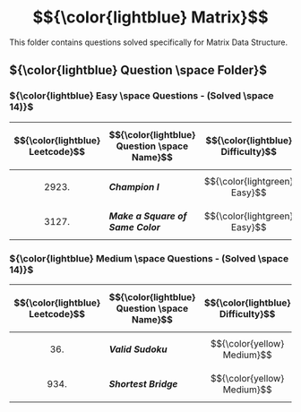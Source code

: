 # $${\color{lightblue} Matrix}$$

This folder contains questions solved specifically for Matrix Data Structure.

## ${\color{lightblue} Question \space Folder}$

### ${\color{lightblue} Easy \space Questions - (Solved \space 14)}$

| $${\color{lightblue} Leetcode}$$ | $${\color{lightblue} Question \space Name}$$ | $${\color{lightblue} Difficulty}$$ | $${\color{lightblue} Links}$$ | $${\color{lightblue} Hints}$$ | $${\color{lightblue} Matrix \space Concepts}$$ | $${\color{lightblue} Companies}$$ |
|-|-|-|-|-|-|-|
| $${2923.}$$ | ***Champion I*** | $${\color{lightgreen} Easy}$$ | [Problem2923](https://leetcode.com/problems/find-champion-i/description/) | [Hints](https://leetcode.com/problems/find-champion-i/solutions/5224300/find-champion-i-simplified-java/) | ***Order, Frequency Map*** | ***Adobe, GFG*** |
| $${3127.}$$ | ***Make a Square of Same Color*** | $${\color{lightgreen} Easy}$$ | [Problem3127](https://leetcode.com/problems/make-a-square-with-the-same-color/description/) | [Hints](https://leetcode.com/problems/make-a-square-with-the-same-color/solutions/5224118/make-a-square-with-the-same-color-simplified-java/) | ***Order*** | ***Photoshop*** |



### ${\color{lightblue} Medium \space Questions - (Solved \space 14)}$

| $${\color{lightblue} Leetcode}$$ | $${\color{lightblue} Question \space Name}$$ | $${\color{lightblue} Difficulty}$$ | $${\color{lightblue} Links}$$ | $${\color{lightblue} Hints}$$ | $${\color{lightblue} Matrix \space Concepts}$$ | $${\color{lightblue} Companies}$$ |
|-|-|-|-|-|-|-|
| $${36.}$$ | ***Valid Sudoku*** | $${\color{yellow} Medium}$$ | [Problem36](https://leetcode.com/problems/valid-sudoku/description/) | [Hints](https://leetcode.com/problems/valid-sudoku/solutions/5224982/valid-sudoku-simplified-java/) | ***Order, Frequency Map*** | ***Amazon, TCS, Google*** |
| $${934.}$$ | ***Shortest Bridge*** | $${\color{yellow} Medium}$$ | [Problem934](https://leetcode.com/problems/shortest-bridge/description/) | [Hints](https://leetcode.com/problems/shortest-bridge/solutions/5225614/shortest-bridge-simplified-java/) | ***Order, Depth*** | ***Microsoft, Amazon, Meta*** |
